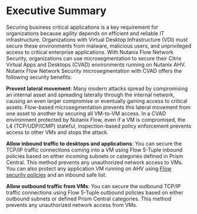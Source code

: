 # Executive Summary

Securing business critical applications is a key requirement for organizations because agility depends on efficient and reliable IT infrastructure. Organizations with Virtual Desktop Infrastructure (VDI) must secure these environments from malware, malicious users, and unprivileged access to critical enterprise applications. With Nutanix Flow Network Security, organizations can use microsegmentation to secure their Citrix Virtual Apps and Desktops (CVAD) environments running on Nutanix AHV. Nutanix Flow Network Security microsegmentation with CVAD offers the following security benefits: 

**Prevent lateral movement**: Many modern attacks spread by compromising an internal asset and spreading laterally through the internal network, causing an even larger compromise or eventually gaining access to critical assets. Flow-based microsegmentation prevents this lateral movement from one asset to another by securing all VM-to-VM access. In a CVAD environment protected by Nutanix Flow, even if a VM is compromised, the L4 (TCP/UDP/ICMP) stateful, inspection-based policy enforcement prevents access to other VMs and stops the attack.

**Allow inbound traffic to desktops and applications**: You can secure the TCP/IP traffic connections coming into a VM using Flow 5-Tuple inbound policies based on either incoming subnets or categories defined in Prism Central. This method prevents any unauthorized network access to VMs. You can also protect any application VM running on AHV using [Flow security policies](https://www.nutanix.com/products/flow) and an inbound safe list.

**Allow outbound traffic from VMs**: You can secure the outbound TCP/IP traffic connections using Flow 5-Tuple outbound policies based on either outbound subnets or defined Prism Central categories. This method prevents any unauthorized network access from VMs.
